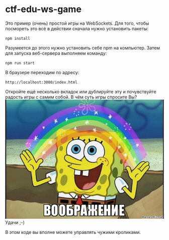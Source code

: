 # ctf-edu-ws-game

Это пример (очень) простой игры на WebSockets. Для того, чтобы посмореть это всё в действии сначала нужно установить пакеты:
```
npm install
```
Разумеется до этого нужно установить себе npm на компьютер.
Затем для запуска веб-сервера выполняем команду:
```
npm run start
```
В браузере переходим по адресу:
```
http://localhost:3000/index.html
```
Откройте ещё несколько вкладок или дублируйте эту и почувствуйте радость игры с самим собой. 
В чём суть игры спросите Вы?  
![alt text](https://github.com/wh1tew0lf/ctf-edu-ws-game/raw/master/public/images/imagination.png)  
Удачи ;-)

В этом коде вы вполне можете управлять чужими кроликами.